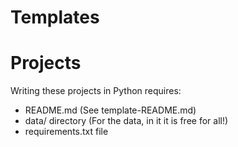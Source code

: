 # Templates


# Projects
Writing these projects in Python requires:
- README.md (See template-README.md)
- data/ directory (For the data, in it it is free for all!)
- requirements.txt file

